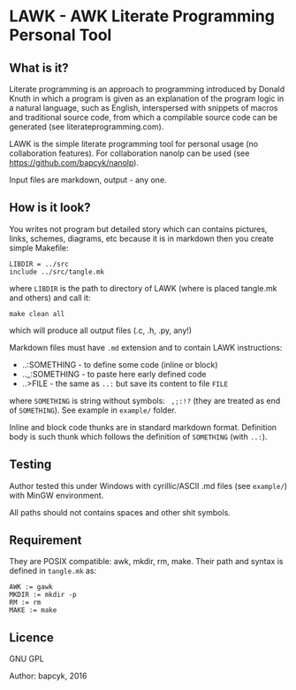 # LAWK - AWK Literate Programming Personal Tool

## What is it?

Literate programming is an approach to programming introduced by Donald Knuth in
which a program is given as an explanation of the program logic in a natural
language, such as English, interspersed with snippets of macros and traditional
source code, from which a compilable source code can be generated (see
literateprogramming.com).

LAWK is the simple literate programming tool for personal usage (no
collaboration features). For collaboration nanolp can be used (see
https://github.com/bapcyk/nanolp).

Input files are markdown, output - any one.

## How is it look?

You writes not program but detailed story which can contains pictures, links,
schemes, diagrams, etc because it is in markdown then you create simple
Makefile:

    LIBDIR = ../src
    include ../src/tangle.mk

where `LIBDIR` is the path to directory of LAWK (where is placed tangle.mk and
others) and call it:

    make clean all

which will produce all output files (.c, .h, .py, any!)

Markdown files must have `.md` extension and to contain LAWK instructions:

* ..:SOMETHING - to define some code (inline or block)
* .._:SOMETHING - to paste here early defined code
* ..>FILE - the same as `..:` but save its content to file `FILE`

where `SOMETHING` is string without symbols: ` ,;:!?` (they are treated as end
of `SOMETHING`). See example in `example/` folder.

Inline and block code thunks are in standard markdown format. Definition body is
such thunk which follows the definition of `SOMETHING` (with `..:`).

## Testing

Author tested this under Windows with cyrillic/ASCII .md files (see `example/`)
with MinGW environment.

All paths should not contains spaces and other shit symbols.

## Requirement

They are POSIX compatible: awk, mkdir, rm, make. Their path and syntax is
defined in `tangle.mk` as:

    AWK := gawk
    MKDIR := mkdir -p
    RM := rm
    MAKE := make

## Licence

GNU GPL

Author: bapcyk, 2016
